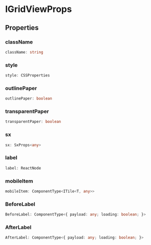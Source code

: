 # IGridViewProps

## Properties

### className

```ts
className: string
```

### style

```ts
style: CSSProperties
```

### outlinePaper

```ts
outlinePaper: boolean
```

### transparentPaper

```ts
transparentPaper: boolean
```

### sx

```ts
sx: SxProps<any>
```

### label

```ts
label: ReactNode
```

### mobileItem

```ts
mobileItem: ComponentType<ITile<T, any>>
```

### BeforeLabel

```ts
BeforeLabel: ComponentType<{ payload: any; loading: boolean; }>
```

### AfterLabel

```ts
AfterLabel: ComponentType<{ payload: any; loading: boolean; }>
```
